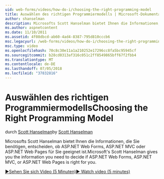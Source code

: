 ```yaml
---
uid: web-forms/videos/how-do-i/choosing-the-right-programming-model
title: Auswählen des richtigen Programmiermodells | Microsoft-Dokumentation
author: shanselman
description: Microsofts Scott Hanselman bietet Ihnen die Informationen, die Sie benötigen, entscheiden, ob ASP.NET Web Forms, ASP.NET MVC oder ASP.NET Web Pages für Sie geeignet ist.
ms.author: aspnetcontent
ms.date: 11/10/2011
ms.assetid: 4f08dbcd-ab60-4ad4-8387-795d810cccb6
msc.legacyurl: /web-forms/videos/how-do-i/choosing-the-right-programming-model
msc.type: video
ms.openlocfilehash: 70c8c30e11a1a210252e17296cc8fa5bc95945cf
ms.sourcegitcommit: b28cd0313af316c051c2ff8549865bff67f2fbb4
ms.translationtype: MT
ms.contentlocale: de-DE
ms.lasthandoff: 07/05/2018
ms.locfileid: "37832816"
---
```

<a name="choosing-the-right-programming-model"></a><span data-ttu-id="309c8-103">Auswählen des richtigen Programmiermodells</span><span class="sxs-lookup"><span data-stu-id="309c8-103">Choosing the Right Programming Model</span></span>
====================
<span data-ttu-id="309c8-104">durch [Scott Hanselman](https://github.com/shanselman)</span><span class="sxs-lookup"><span data-stu-id="309c8-104">by [Scott Hanselman](https://github.com/shanselman)</span></span>

<span data-ttu-id="309c8-105">Microsofts Scott Hanselman bietet Ihnen die Informationen, die Sie benötigen, entscheiden, ob ASP.NET Web Forms, ASP.NET MVC oder ASP.NET Web Pages für Sie geeignet ist.</span><span class="sxs-lookup"><span data-stu-id="309c8-105">Microsoft's Scott Hanselman gives you the information you need to decide if ASP.NET Web Forms, ASP.NET MVC, or ASP.NET Web Pages is right for you.</span></span>

[<span data-ttu-id="309c8-106">&#9654;Sehen Sie sich Video (5 Minuten)</span><span class="sxs-lookup"><span data-stu-id="309c8-106">&#9654; Watch video (5 minutes)</span></span>](https://channel9.msdn.com/Blogs/ASP-NET-Site-Videos/choosing-the-right-programming-model)
